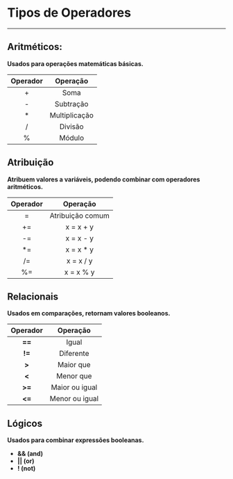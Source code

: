 # Tipos de Operadores 
****
## Aritméticos:
**Usados para operações matemáticas básicas.**

Operador   | Operação
:---------: | :------:
+| Soma
- | Subtração
* | Multiplicação
/ | Divisão
% | Módulo


## Atribuição
**Atribuem valores a variáveis, podendo combinar com operadores aritméticos.**

Operador   | Operação
:---------: | :------:
=| Atribuição comum
+= | x = x + y
-= | x = x - y
*=| x = x * y
/=| x = x / y
%= | x = x % y


## Relacionais 
**Usados em comparações, retornam valores booleanos.**

Operador   | Operação
:---------: | :------:
**==**| Igual 
**!=** | Diferente
**>**| Maior que
**<**| Menor que
**>=** | Maior ou igual
**<=** | Menor ou igual


## Lógicos
**Usados para combinar expressões booleanas.**

* **&& (and)**
* **|| (or)**
* **! (not)**


